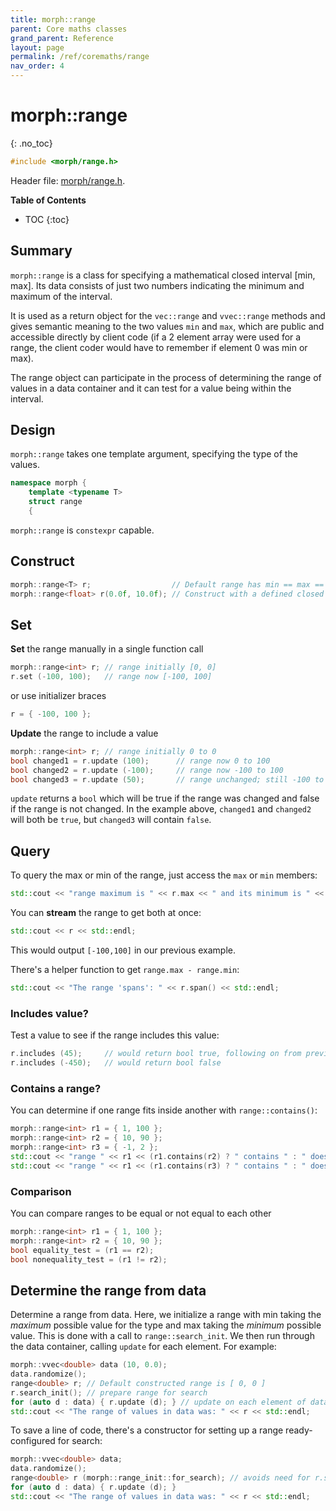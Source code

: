 ```yaml
---
title: morph::range
parent: Core maths classes
grand_parent: Reference
layout: page
permalink: /ref/coremaths/range
nav_order: 4
---
```

# morph::range
{: .no_toc}

```c++
#include <morph/range.h>
```
Header file: [morph/range.h](https://github.com/ABRG-Models/morphologica/blob/main/morph/range.h).

**Table of Contents**

- TOC
{:toc}

## Summary

`morph::range` is a class for specifying a mathematical closed interval [min, max]. Its data consists of just two numbers indicating the minimum and maximum of the interval.

It is used as a return object for the `vec::range` and `vvec::range` methods and gives semantic meaning to the two values `min` and `max`, which are public and accessible directly by client code (if a 2 element array were used for a range, the client coder would have to remember if element 0 was min or max).

The range object can participate in the process of determining the range of values in a data container and it can test for a value being within the interval.

## Design

`morph::range` takes one template argument, specifying the type of the values.
```c++
namespace morph {
    template <typename T>
    struct range
    {
```

`morph::range` is `constexpr` capable.

## Construct

```c++
morph::range<T> r;                  // Default range has min == max == T{0}
morph::range<float> r(0.0f, 10.0f); // Construct with a defined closed interval [0, 10]
```

## Set

**Set** the range manually in a single function call
```c++
morph::range<int> r; // range initially [0, 0]
r.set (-100, 100);   // range now [-100, 100]
```
or use initializer braces
```c++
r = { -100, 100 };
```

**Update** the range to include a value
```c++
morph::range<int> r; // range initially 0 to 0
bool changed1 = r.update (100);      // range now 0 to 100
bool changed2 = r.update (-100);     // range now -100 to 100
bool changed3 = r.update (50);       // range unchanged; still -100 to 100
```

`update` returns a `bool` which will be true if the range was changed and false if the range is not changed. In the example above, `changed1` and `changed2` will both be `true`, but `changed3` will contain `false`.

## Query

To query the max or min of the range, just access the `max` or `min` members:
```c++
std::cout << "range maximum is " << r.max << " and its minimum is " << r.min << std::endl;
```
You can **stream** the range to get both at once:
```c++
std::cout << r << std::endl;
```
This would output `[-100,100]` in our previous example.

There's a helper function to get `range.max - range.min`:
```c++
std::cout << "The range 'spans': " << r.span() << std::endl;
```

### Includes value?

Test a value to see if the range includes this value:
```c++
r.includes (45);     // would return bool true, following on from previous example
r.includes (-450);   // would return bool false
```
### Contains a range?

You can determine if one range fits inside another with `range::contains()`:
```c++
morph::range<int> r1 = { 1, 100 };
morph::range<int> r2 = { 10, 90 };
morph::range<int> r3 = { -1, 2 };
std::cout << "range " << r1 << (r1.contains(r2) ? " contains " : " doesn't contain ") << r2 << std::endl;
std::cout << "range " << r1 << (r1.contains(r3) ? " contains " : " doesn't contain ") << r3 << std::endl;
```

### Comparison

You can compare ranges to be equal or not equal to each other
```c++
morph::range<int> r1 = { 1, 100 };
morph::range<int> r2 = { 10, 90 };
bool equality_test = (r1 == r2);
bool nonequality_test = (r1 != r2);
```

## Determine the range from data

Determine a range from data. Here, we initialize a range with min taking the *maximum* possible value for the type and max taking the *minimum* possible value. This is done with a call to `range::search_init`. We then run through the data container, calling `update` for each element. For example:

```c++
morph::vvec<double> data (10, 0.0);
data.randomize();
range<double> r; // Default constructed range is [ 0, 0 ]
r.search_init(); // prepare range for search
for (auto d : data) { r.update (d); } // update on each element of data
std::cout << "The range of values in data was: " << r << std::endl;
```

To save a line of code, there's a constructor for setting up a range ready-configured for search:
```c++
morph::vvec<double> data;
data.randomize();
range<double> r (morph::range_init::for_search); // avoids need for r.search_init()
for (auto d : data) { r.update (d); }
std::cout << "The range of values in data was: " << r << std::endl;
```
